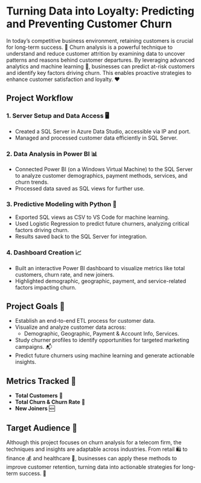 # Turning Data into Loyalty: Predicting and Preventing Customer Churn

In today’s competitive business environment, retaining customers is crucial for long-term success. 🔑 Churn analysis is a powerful technique to understand and reduce customer attrition by examining data to uncover patterns and reasons behind customer departures. By leveraging advanced analytics and machine learning 🤖, businesses can predict at-risk customers and identify key factors driving churn. This enables proactive strategies to enhance customer satisfaction and loyalty. ❤️

## Project Workflow

### 1. Server Setup and Data Access 🖥️
- Created a SQL Server in Azure Data Studio, accessible via IP and port.
- Managed and processed customer data efficiently in SQL Server.

### 2. Data Analysis in Power BI 📊
- Connected Power BI (on a Windows Virtual Machine) to the SQL Server to analyze customer demographics, payment methods, services, and churn trends.
- Processed data saved as SQL views for further use.

### 3. Predictive Modeling with Python 🐍
- Exported SQL views as CSV to VS Code for machine learning.
- Used Logistic Regression to predict future churners, analyzing critical factors driving churn.
- Results saved back to the SQL Server for integration.

### 4. Dashboard Creation 📈
- Built an interactive Power BI dashboard to visualize metrics like total customers, churn rate, and new joiners.
- Highlighted demographic, geographic, payment, and service-related factors impacting churn.

## Project Goals 🎯
- Establish an end-to-end ETL process for customer data.
- Visualize and analyze customer data across:
  - Demographic, Geographic, Payment & Account Info, Services.
- Study churner profiles to identify opportunities for targeted marketing campaigns. 📬
- Predict future churners using machine learning and generate actionable insights.

## Metrics Tracked 📌
- **Total Customers** 👥
- **Total Churn & Churn Rate** 🔄
- **New Joiners** 🆕

## Target Audience 🏢

Although this project focuses on churn analysis for a telecom firm, the techniques and insights are adaptable across industries. From retail 🛍️ to finance 💰 and healthcare 🏥, businesses can apply these methods to improve customer retention, turning data into actionable strategies for long-term success. 🌟
